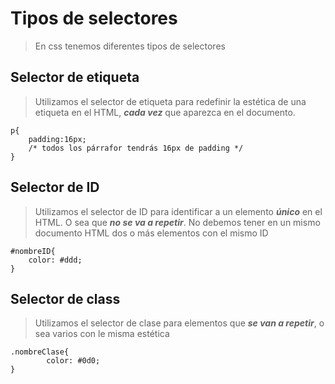 # Tipos de selectores

> En css tenemos diferentes tipos de selectores

## Selector de etiqueta 
> Utilizamos el selector de etiqueta para redefinir la estética de una etiqueta en el HTML, ***cada vez*** que aparezca en el documento.

    p{
        padding:16px;
        /* todos los párrafor tendrás 16px de padding */
    }

## Selector de ID
> Utilizamos el selector de ID para identificar a un elemento ***único*** en el HTML. O sea que ***no se va a repetir***. 
> No debemos tener en un mismo documento HTML dos o más elementos con el mismo ID

    #nombreID{
        color: #ddd;
    }

## Selector de class
> Utilizamos el selector de clase para elementos que ***se van a repetir***, o sea varios con le misma estética 

    .nombreClase{
            color: #0d0;
    }
